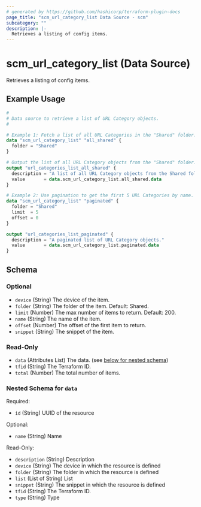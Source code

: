 ```yaml
---
# generated by https://github.com/hashicorp/terraform-plugin-docs
page_title: "scm_url_category_list Data Source - scm"
subcategory: ""
description: |-
  Retrieves a listing of config items.
---
```


# scm_url_category_list (Data Source)

Retrieves a listing of config items.

## Example Usage

```terraform
#
# Data source to retrieve a list of URL Category objects.
#

# Example 1: Fetch a list of all URL Categories in the "Shared" folder.
data "scm_url_category_list" "all_shared" {
  folder = "Shared"
}

# Output the list of all URL Category objects from the "Shared" folder.
output "url_categories_list_all_shared" {
  description = "A list of all URL Category objects from the Shared folder."
  value       = data.scm_url_category_list.all_shared.data
}

# Example 2: Use pagination to get the first 5 URL Categories by name.
data "scm_url_category_list" "paginated" {
  folder = "Shared"
  limit  = 5
  offset = 0
}

output "url_categories_list_paginated" {
  description = "A paginated list of URL Category objects."
  value       = data.scm_url_category_list.paginated.data
}
```

<!-- schema generated by tfplugindocs -->
## Schema

### Optional

- `device` (String) The device of the item.
- `folder` (String) The folder of the item. Default: Shared.
- `limit` (Number) The max number of items to return. Default: 200.
- `name` (String) The name of the item.
- `offset` (Number) The offset of the first item to return.
- `snippet` (String) The snippet of the item.

### Read-Only

- `data` (Attributes List) The data. (see [below for nested schema](#nestedatt--data))
- `tfid` (String) The Terraform ID.
- `total` (Number) The total number of items.

<a id="nestedatt--data"></a>
### Nested Schema for `data`

Required:

- `id` (String) UUID of the resource

Optional:

- `name` (String) Name

Read-Only:

- `description` (String) Description
- `device` (String) The device in which the resource is defined
- `folder` (String) The folder in which the resource is defined
- `list` (List of String) List
- `snippet` (String) The snippet in which the resource is defined
- `tfid` (String) The Terraform ID.
- `type` (String) Type
